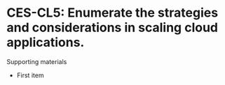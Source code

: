 # CES-CL5:  	Enumerate the strategies and considerations in scaling cloud applications.	 

Supporting materials

* First item